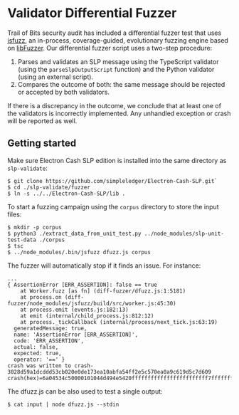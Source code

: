 # Validator Differential Fuzzer

Trail of Bits security audit has included a differential fuzzer test that uses [jsfuzz](https://github.com/fuzzitdev/jsfuzz), an in-process, coverage-guided, evolutionary fuzzing engine based on [libFuzzer](https://llvm.org/docs/LibFuzzer.html). 
Our differential fuzzer script uses a two-step procedure: 

1. Parses and validates an SLP message using the TypeScript validator (using the  `parseSlpOutputScript` function) and the Python validator (using an external script). 
2. Compares the outcome of both: the same message should be rejected or accepted by both validators.

If there is a discrepancy in the outcome, we conclude that at least one of the validators is incorrectly implemented. Any unhandled exception or crash will be reported as well. 

## Getting started

Make sure Electron Cash SLP edition is installed into the same directory as `slp-validate`:

```
$ git clone https://github.com/simpleledger/Electron-Cash-SLP.git`
$ cd ./slp-validate/fuzzer
$ ln -s ../../Electron-Cash-SLP/lib .
```

To start a fuzzing campaign using the `corpus` directory to store the input files: 

```
$ mkdir -p corpus
$ python3 ./extract_data_from_unit_test.py ../node_modules/slp-unit-test-data ./corpus
$ tsc
$ ../node_modules/.bin/jsfuzz dfuzz.js corpus
```

The fuzzer will automatically stop if it finds an issue. For instance:

```
...
{ AssertionError [ERR_ASSERTION]: false == true
    at Worker.fuzz [as fn] (diff-fuzzer/dfuzz.js:1:5181)
    at process.on (diff-fuzzer/node_modules/jsfuzz/build/src/worker.js:45:30)
    at process.emit (events.js:182:13)
    at emit (internal/child_process.js:812:12)
    at process._tickCallback (internal/process/next_tick.js:63:19)
  generatedMessage: true,
  name: 'AssertionError [ERR_ASSERTION]',
  code: 'ERR_ASSERTION',
  actual: false,
  expected: true,
  operator: '==' }
crash was written to crash-3028d59a1dcddd53cb020e0de173ea10abfa54ff2e5c570ea0a9c619d5c7d609
crash(hex)=6a04534c50000101044d494e5420ffffffffffffffffffffffff7fffffffffffffffffffffffffffffffffffffff01ff080000000000000064
```

The dfuzz.js can be also used to test a single output:

```
$ cat input | node dfuzz.js --stdin
```
